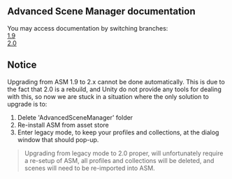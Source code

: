 ## Advanced Scene Manager documentation

You may access documentation by switching branches:\
[1.9](https://github.com/Lazy-Solutions/AdvancedSceneManager/tree/1.9/readme.md)\
[2.0](https://github.com/Lazy-Solutions/AdvancedSceneManager/tree/2.0/readme.md)

## Notice
Upgrading from ASM 1.9 to 2.x cannot be done automatically. This is due to the fact that 2.0 is a rebuild, and Unity do not provide any tools for dealing with this, so now we are stuck in a situation where the only solution to upgrade is to:
1. Delete 'AdvancedSceneManager' folder
2. Re-install ASM from asset store
3. Enter legacy mode, to keep your profiles and collections, at the dialog window that should pop-up.

> Upgrading from legacy mode to 2.0 proper, will unfortunately require a re-setup of ASM, all profiles and collections will be deleted, and scenes will need to be re-imported into ASM.
